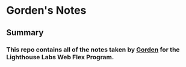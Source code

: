 # Gorden's Notes

## Summary

### This repo contains all of the notes taken by [Gorden](https://github.com/gordenguan) for the Lighthouse Labs Web Flex Program.
